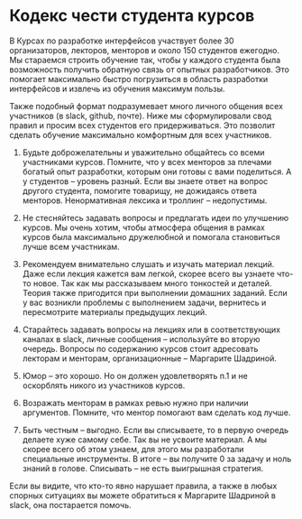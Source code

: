 # Кодекс чести студента курсов
 
В Курсах по разработке интерфейсов участвует более 30 организаторов, лекторов, менторов и около 150 студентов ежегодно. Мы стараемся строить обучение так, чтобы у каждого студента была возможность получить обратную связь от опытных разработчиков. Это помогает максимально быстро погрузиться в область разработки интерфейсов и извлечь из обучения максимум пользы. 

Также подобный формат подразумевает много личного общения всех участников (в slack, github, почте). Ниже мы сформулировали свод правил и просим всех студентов его придерживаться. Это позволит сделать обучение максимально комфортным для всех участников.
 
1. Будьте доброжелательны и уважительно общайтесь со всеми участниками курсов. Помните, что у всех менторов за плечами богатый опыт разработки, которым они готовы с вами поделиться. А у студентов – уровень разный. Если вы знаете ответ на вопрос другого студента, помогите товарищу, не дожидаясь ответа менторов. Ненормативная лексика и троллинг – недопустимы.
 
2. Не стесняйтесь задавать вопросы и предлагать идеи по улучшению курсов. Мы очень хотим, чтобы атмосфера общения в рамках курсов была максимально дружелюбной и помогала становиться лучше всем участникам.

3. Рекомендуем внимательно слушать и изучать материал лекций. Даже если лекция кажется вам легкой, скорее всего вы узнаете что-то новое. Так как мы рассказываем много тонкостей и деталей. Теория также пригодится при выполнении домашних заданий. Если у вас возникли проблемы с выполнением задачи, вернитесь и пересмотрите материалы предыдущих лекций.
 
4. Старайтесь задавать вопросы на лекциях или в соответствующих каналах в slack, личные сообщения – используйте во вторую очередь. Вопросы по содержанию курсов стоит адресовать лекторам и менторам, организационные – Маргарите Шадриной.
 
5. Юмор – это хорошо. Но он должен удовлетворять п.1 и не оскорблять никого из участников курсов.
 
6. Возражать менторам в рамках ревью нужно при наличии аргументов. Помните, что ментор помогают вам сделать код лучше.
 
7. Быть честным – выгодно. Если вы списываете, то в первую очередь делаете хуже самому себе. Так вы не усвоите материал. А мы скорее всего об этом узнаем, для этого мы разработали специальные инструменты. В итоге – вы получите 0 за задачу и ноль знаний в голове. Списывать – не есть выигрышная стратегия.
 
Если вы видите, что кто-то явно нарушает правила, а также в любых спорных ситуациях вы можете обратиться к Маргарите Шадриной в slack, она постарается помочь.
